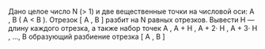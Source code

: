  Дано целое число N (> 1) и две вещественные точки на числовой оси:
 A , B ( A < B ). Отрезок [ A , B ] разбит на N равных отрезков. Вывести H —
 длину каждого отрезка, а также набор точек
 A , A + H , A + 2· H , A + 3· H , ..., B
 образующий разбиение отрезка [ A , B ]

